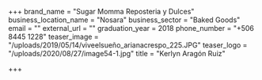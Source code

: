 +++
brand_name = "Sugar Momma Reposteria y Dulces"
business_location_name = "Nosara"
business_sector = "Baked Goods"
email = ""
external_url = ""
graduation_year = 2018
phone_number = "+506 8445 1228"
teaser_image = "/uploads/2019/05/14/viveelsueño_arianacrespo_225.JPG"
teaser_logo = "/uploads/2020/08/27/image54-1.jpg"
title = "Kerlyn Aragón Ruiz"

+++
